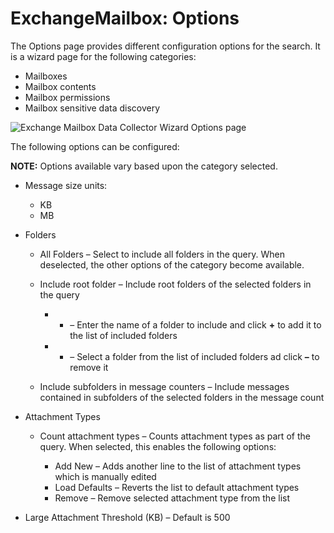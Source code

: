 # ExchangeMailbox: Options

The Options page provides different configuration options for the search. It is a wizard page for the following categories:

- Mailboxes
- Mailbox contents
- Mailbox permissions
- Mailbox sensitive data discovery

![Exchange Mailbox Data Collector Wizard Options page](/img/product_docs/accessanalyzer/enterpriseauditor/install/application/options.png)

The following options can be configured:

__NOTE:__ Options available vary based upon the category selected.

- Message size units:

  - KB
  - MB
- Folders

  - All Folders – Select to include all folders in the query. When deselected, the other options of the category become available.
  - Include root folder – Include root folders of the selected folders in the query

    - + – Enter the name of a folder to include and click __+__ to add it to the list of included folders
    - - – Select a folder from the list of included folders ad click __–__ to remove it
  - Include subfolders in message counters – Include messages contained in subfolders of the selected folders in the message count
- Attachment Types

  - Count attachment types – Counts attachment types as part of the query. When selected, this enables the following options:

    - Add New – Adds another line to the list of attachment types which is manually edited
    - Load Defaults – Reverts the list to default attachment types
    - Remove – Remove selected attachment type from the list
- Large Attachment Threshold (KB) – Default is 500
